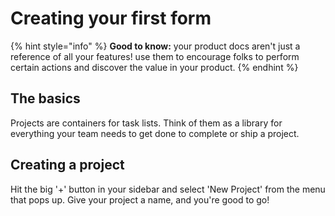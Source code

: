 # Creating your first form

{% hint style="info" %}
**Good to know:** your product docs aren't just a reference of all your features! use them to encourage folks to perform certain actions and discover the value in your product.
{% endhint %}

## The basics

Projects are containers for task lists. Think of them as a library for everything your team needs to get done to complete or ship a project.

## Creating a project

Hit the big '+' button in your sidebar and select 'New Project' from the menu that pops up. Give your project a name, and you're good to go!
